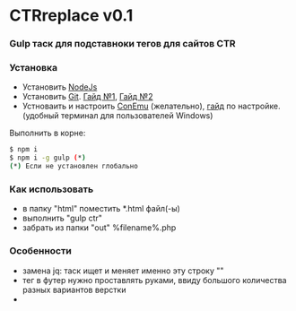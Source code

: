 # CTRreplace v0.1
### Gulp таск для подставноки тегов для сайтов CTR

### Установка
 - Установить [NodeJs](https://nodejs.org)
 - Установить [Git](https://git-scm.com/). [Гайд №1](https://www.youtube.com/playlist?list=PLY4rE9dstrJyTdVJpv7FibSaXB4BHPInb), [Гайд №2](https://www.youtube.com/playlist?list=PLoonZ8wII66iUm84o7nadL-oqINzBLk5g)
 - Устноваить и настроить [ConEmu](http://www.conemu.ru) (желательно), [гайд](https://www.youtube.com/watch?v=x0hw8llIZkY) по настройке. (удобный терминал для пользователей Windows)

 Выполнить в корне:
```sh
$ npm i
$ npm i -g gulp (*)
(*) Если не установлен глобально
```

### Как использовать
 - в папку "html" поместить *.html файл(-ы)
 - выполнить "gulp ctr"
 - забрать из папки "out" %filename%.php


### Особенности
 - замена jq: таск ищет и меняет именно эту строку "<script src="http://code.jquery.com/jquery-latest.min.js"></script>"
 - тег в футер нужно проставлять руками, ввиду большого количества разных вариантов верстки
 -
